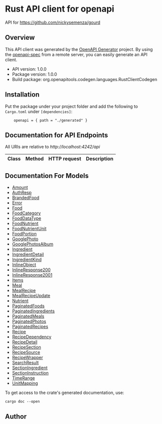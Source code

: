 # Rust API client for openapi

API for https://github.com/nickysemenza/gourd

## Overview

This API client was generated by the [OpenAPI Generator](https://openapi-generator.tech) project. By using the [openapi-spec](https://openapis.org) from a remote server, you can easily generate an API client.

- API version: 1.0.0
- Package version: 1.0.0
- Build package: org.openapitools.codegen.languages.RustClientCodegen

## Installation

Put the package under your project folder and add the following to `Cargo.toml` under `[dependencies]`:

```
    openapi = { path = "./generated" }
```

## Documentation for API Endpoints

All URIs are relative to _http://localhost:4242/api_

| Class | Method | HTTP request | Description |
| ----- | ------ | ------------ | ----------- |

## Documentation For Models

- [Amount](docs/Amount.md)
- [AuthResp](docs/AuthResp.md)
- [BrandedFood](docs/BrandedFood.md)
- [Error](docs/Error.md)
- [Food](docs/Food.md)
- [FoodCategory](docs/FoodCategory.md)
- [FoodDataType](docs/FoodDataType.md)
- [FoodNutrient](docs/FoodNutrient.md)
- [FoodNutrientUnit](docs/FoodNutrientUnit.md)
- [FoodPortion](docs/FoodPortion.md)
- [GooglePhoto](docs/GooglePhoto.md)
- [GooglePhotosAlbum](docs/GooglePhotosAlbum.md)
- [Ingredient](docs/Ingredient.md)
- [IngredientDetail](docs/IngredientDetail.md)
- [IngredientKind](docs/IngredientKind.md)
- [InlineObject](docs/InlineObject.md)
- [InlineResponse200](docs/InlineResponse200.md)
- [InlineResponse2001](docs/InlineResponse2001.md)
- [Items](docs/Items.md)
- [Meal](docs/Meal.md)
- [MealRecipe](docs/MealRecipe.md)
- [MealRecipeUpdate](docs/MealRecipeUpdate.md)
- [Nutrient](docs/Nutrient.md)
- [PaginatedFoods](docs/PaginatedFoods.md)
- [PaginatedIngredients](docs/PaginatedIngredients.md)
- [PaginatedMeals](docs/PaginatedMeals.md)
- [PaginatedPhotos](docs/PaginatedPhotos.md)
- [PaginatedRecipes](docs/PaginatedRecipes.md)
- [Recipe](docs/Recipe.md)
- [RecipeDependency](docs/RecipeDependency.md)
- [RecipeDetail](docs/RecipeDetail.md)
- [RecipeSection](docs/RecipeSection.md)
- [RecipeSource](docs/RecipeSource.md)
- [RecipeWrapper](docs/RecipeWrapper.md)
- [SearchResult](docs/SearchResult.md)
- [SectionIngredient](docs/SectionIngredient.md)
- [SectionInstruction](docs/SectionInstruction.md)
- [TimeRange](docs/TimeRange.md)
- [UnitMapping](docs/UnitMapping.md)

To get access to the crate's generated documentation, use:

```
cargo doc --open
```

## Author
